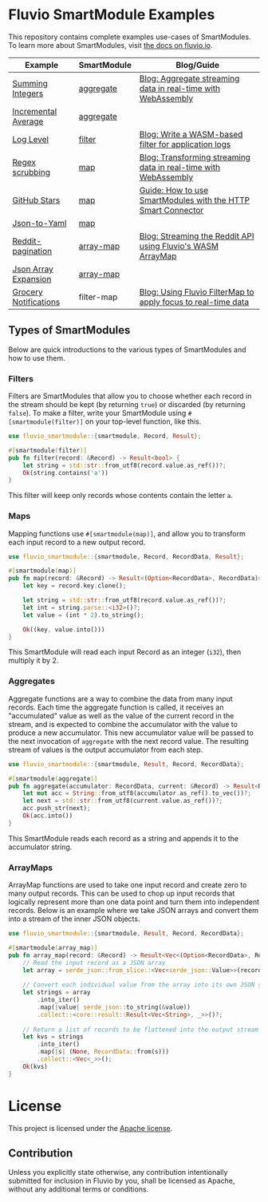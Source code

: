 # Fluvio SmartModule Examples

This repository contains complete examples use-cases of SmartModules.
To learn more about SmartModules, visit [the docs on fluvio.io][1].

[1]: https://fluvio.io/docs/smartmodules/overview

| Example | SmartModule | Blog/Guide |
| --- | --- | --- |
| [Summing Integers](./summing-integers/src/lib.rs) | [aggregate](https://www.fluvio.io/docs/smartstreams/aggregate/) | [Blog: Aggregate streaming data in real-time with WebAssembly](https://www.infinyon.com/blog/2021/08/smartstream-aggregates/) |
| [Incremental Average](./incremental-average/src/lib.rs) | [aggregate](https://www.fluvio.io/docs/smartstreams/aggregate/) | |
| [Log Level](./log-level/src/lib.rs)| [filter](https://www.fluvio.io/docs/smartstreams/filter/) | [Blog: Write a WASM-based filter for application logs](https://www.infinyon.com/blog/2021/06/smartstream-filters/)|
| [Regex scrubbing](./regex-scrubbing/src/lib.rs) | [map](https://www.fluvio.io/docs/smartstreams/map/) | [Blog: Transforming streaming data in real-time with WebAssembly](https://www.infinyon.com/blog/2021/08/smartstream-map-use-cases/)
| [GitHub Stars](./github-stars/src/lib.rs) | [map](https://www.fluvio.io/docs/smartstreams/map/) | [Guide: How to use SmartModules with the HTTP Smart Connector](https://fluvio.io/connectors/examples/github) |
| [Json-to-Yaml](./json-to-yaml/src/lib.rs) | [map](https://www.fluvio.io/docs/smartstreams/map/) | |
| [Reddit-pagination](./reddit-pagination/src/lib.rs) | [array-map](https://www.fluvio.io/docs/smartstreams/array-map/) | [Blog: Streaming the Reddit API using Fluvio's WASM ArrayMap](https://www.infinyon.com/blog/2021/10/smartstream-array-map-reddit/) |
| [Json Array Expansion](./json-array-expansion/src/lib.rs) | [array-map](https://www.fluvio.io/docs/smartstreams/array-map/) | |
| [Grocery Notifications](./grocery-notifications/src/lib.rs) | filter-map | [Blog: Using Fluvio FilterMap to apply focus to real-time data](https://www.infinyon.com/blog/2021/11/filter-map/) |

## Types of SmartModules

Below are quick introductions to the various types of SmartModules and how to use them.

### Filters

Filters are SmartModules that allow you to choose whether each record in the stream
should be kept (by returning `true`) or discarded (by returning `false`).
To make a filter, write your SmartModule using `#[smartmodule(filter)]` on your
top-level function, like this.

```rust
use fluvio_smartmodule::{smartmodule, Record, Result};

#[smartmodule(filter)]
pub fn filter(record: &Record) -> Result<bool> {
    let string = std::str::from_utf8(record.value.as_ref())?;
    Ok(string.contains('a'))
}
```

This filter will keep only records whose contents contain the letter `a`.

### Maps

Mapping functions use `#[smartmodule(map)]`, and allow you to transform each input
record to a new output record.

```rust
use fluvio_smartmodule::{smartmodule, Record, RecordData, Result};

#[smartmodule(map)]
pub fn map(record: &Record) -> Result<(Option<RecordData>, RecordData)> {
    let key = record.key.clone();

    let string = std::str::from_utf8(record.value.as_ref())?;
    let int = string.parse::<i32>()?;
    let value = (int * 2).to_string();

    Ok((key, value.into()))
}
```

This SmartModule will read each input Record as an integer (`i32`), then multiply it by 2.

### Aggregates

Aggregate functions are a way to combine the data from many input records.
Each time the aggregate function is called, it receives an "accumulated" value
as well as the value of the current record in the stream, and is expected to
combine the accumulator with the value to produce a new accumulator. This new
accumulator value will be passed to the next invocation of `aggregate` with
the next record value. The resulting stream of values is the output accumulator
from each step.

```rust
use fluvio_smartmodule::{smartmodule, Result, Record, RecordData};

#[smartmodule(aggregate)]
pub fn aggregate(accumulator: RecordData, current: &Record) -> Result<RecordData> {
    let mut acc = String::from_utf8(accumulator.as_ref().to_vec())?;
    let next = std::str::from_utf8(current.value.as_ref())?;
    acc.push_str(next);
    Ok(acc.into())
}
```

This SmartModule reads each record as a string and appends it to the accumulator string.

### ArrayMaps

ArrayMap functions are used to take one input record and create zero to many output records.
This can be used to chop up input records that logically represent more than one data point
and turn them into independent records. Below is an example where we take JSON arrays and
convert them into a stream of the inner JSON objects.

```rust
use fluvio_smartmodule::{smartmodule, Result, Record, RecordData};

#[smartmodule(array_map)]
pub fn array_map(record: &Record) -> Result<Vec<(Option<RecordData>, RecordData)>> {
    // Read the input record as a JSON array
    let array = serde_json::from_slice::<Vec<serde_json::Value>>(record.value.as_ref())?;
    
    // Convert each individual value from the array into its own JSON string
    let strings = array
        .into_iter()
        .map(|value| serde_json::to_string(&value))
        .collect::<core::result::Result<Vec<String>, _>>()?;
        
    // Return a list of records to be flattened into the output stream
    let kvs = strings
        .into_iter()
        .map(|s| (None, RecordData::from(s)))
        .collect::<Vec<_>>();
    Ok(kvs)
}
```

# License

This project is licensed under the [Apache license](LICENSE-APACHE).

## Contribution

Unless you explicitly state otherwise, any contribution intentionally submitted
for inclusion in Fluvio by you, shall be licensed as Apache, without any additional
terms or conditions.

